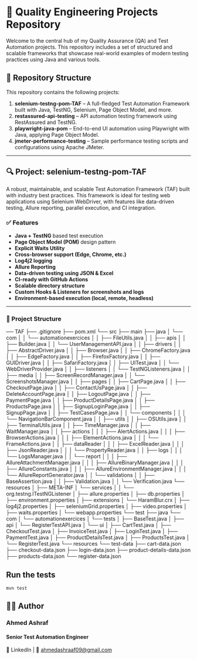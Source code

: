 # 🧪 Quality Engineering Projects Repository

Welcome to the central hub of my Quality Assurance (QA) and Test Automation projects. This repository includes a set of structured and scalable frameworks that showcase real-world examples of modern testing practices using Java and various tools.

## 📁 Repository Structure

This repository contains the following projects:

1. **selenium-testng-pom-TAF** – A full-fledged Test Automation Framework built with Java, TestNG, Selenium, Page Object Model, and more.
2. **restassured-api-testing** – API automation testing framework using RestAssured and TestNG.
3. **playwright-java-pom** – End-to-end UI automation using Playwright with Java, applying Page Object Model.
4. **jmeter-performance-testing** – Sample performance testing scripts and configurations using Apache JMeter.

---

## 🔍 Project: selenium-testng-pom-TAF

A robust, maintainable, and scalable Test Automation Framework (TAF) built with industry best practices. This framework is ideal for testing web applications using Selenium WebDriver, with features like data-driven testing, Allure reporting, parallel execution, and CI integration.

### ✅ Features

- **Java + TestNG** based test execution
- **Page Object Model (POM)** design pattern
- **Explicit Waits Utility**
- **Cross-browser support (Edge, Chrome, etc.)**
- **Log4j2 logging**
- **Allure Reporting**
- **Data-driven testing using JSON & Excel**
- **CI-ready with GitHub Actions**
- **Scalable directory structure**
- **Custom Hooks & Listeners for screenshots and logs**
- **Environment-based execution (local, remote, headless)**

---

### 🧱 Project Structure
── TAF
    ├── .gitignore
    ├── pom.xml
    └── src
        ├── main
            ├── java
            │   └── com
            │   │   └── automationexercices
            │   │       ├── FileUtils.java
            │   │       ├── apis
            │   │           ├── Builder.java
            │   │           └── UserManagementAPI.java
            │   │       ├── drivers
            │   │           ├── AbstractDriver.java
            │   │           ├── Browser.java
            │   │           ├── ChromeFactory.java
            │   │           ├── EdgeFactory.java
            │   │           ├── FirefoxFactory.java
            │   │           ├── GUIDriver.java
            │   │           ├── SafariFactory.java
            │   │           ├── UITest.java
            │   │           └── WebDriverProvider.java
            │   │       ├── listeners
            │   │           └── TestNGListeners.java
            │   │       ├── media
            │   │           ├── ScreenRecordManager.java
            │   │           └── ScreenshotsManager.java
            │   │       ├── pages
            │   │           ├── CartPage.java
            │   │           ├── CheckoutPage.java
            │   │           ├── ContactUsPage.java
            │   │           ├── DeleteAccountPage.java
            │   │           ├── LogoutPage.java
            │   │           ├── PaymentPage.java
            │   │           ├── ProductDetailsPage.java
            │   │           ├── ProductsPage.java
            │   │           ├── SignupLoginPage.java
            │   │           ├── SignupPage.java
            │   │           ├── TestCasesPage.java
            │   │           └── components
            │   │           │   └── NavigationBarComponent.java
            │   │       ├── utils
            │   │           ├── OSUtils.java
            │   │           ├── TerminalUtils.java
            │   │           ├── TimeManager.java
            │   │           ├── WaitManager.java
            │   │           ├── actions
            │   │           │   ├── AlertActions.java
            │   │           │   ├── BrowserActions.java
            │   │           │   ├── ElementActions.java
            │   │           │   └── FrameActions.java
            │   │           ├── dataReader
            │   │           │   ├── ExcelReader.java
            │   │           │   ├── JsonReader.java
            │   │           │   └── PropertyReader.java
            │   │           ├── logs
            │   │           │   └── LogsManager.java
            │   │           └── report
            │   │           │   ├── AllureAttachmentManager.java
            │   │           │   ├── AllureBinaryManager.java
            │   │           │   ├── AllureConstants.java
            │   │           │   ├── AllureEnvironmentManager.java
            │   │           │   └── AllureReportGenerator.java
            │   │       └── validations
            │   │           ├── BaseAssertion.java
            │   │           ├── Validation.java
            │   │           └── Verification.java
            └── resources
            │   ├── META-INF
            │       └── services
            │       │   └── org.testng.ITestNGListener
            │   ├── allure.properties
            │   ├── db.properties
            │   ├── environment.properties
            │   ├── extensions
            │       └── HaramBlur.crx
            │   ├── log4j2.properties
            │   ├── seleniumGrid.properties
            │   ├── video.properties
            │   ├── waits.properties
            │   └── webapp.properties
        └── test
            ├── java
                └── com
                │   └── automationexercices
                │       └── tests
                │           ├── BaseTest.java
                │           ├── api
                │               └── RegisterTestAPI.java
                │           └── ui
                │               ├── CartTest.java
                │               ├── CheckoutTest.java
                │               ├── InvoiceTest.java
                │               ├── LoginTest.java
                │               ├── PaymentTest.java
                │               ├── ProductDetailsTest.java
                │               ├── ProductsTest.java
                │               └── RegisterTest.java
            └── resources
                └── test-data
                    ├── cart-data.json
                    ├── checkout-data.json
                    ├── login-data.json
                    ├── product-details-data.json
                    ├── products-data.json
                    └── register-data.json

 ## Run the tests
 ``
 mvn test 
 ``

 ## 👨‍💻 Author
### Ahmed Ashraf
#### Senior Test Automation Engineer
🔗 LinkedIn | 📧 ahmedashraaf09@gmail.com
